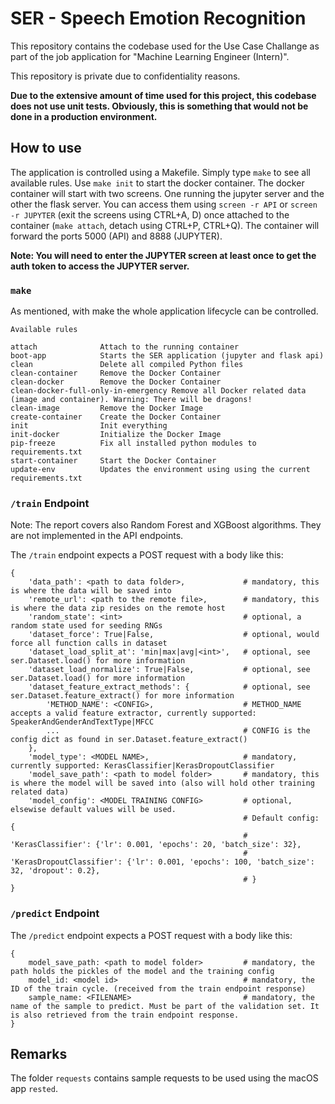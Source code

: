 # SER - Speech Emotion Recognition

This repository contains the codebase used for the Use Case Challange as part of the job application for "Machine Learning Engineer (Intern)".

This repository is private due to confidentiality reasons. 

**Due to the extensive amount of time used for this project, this codebase does not use unit tests. Obviously, this is something that would not be done in a production environment.**

## How to use

The application is controlled using a Makefile. Simply type `make` to see all available rules. Use `make init` to start the docker container.
The docker container will start with two screens. One running the jupyter server and the other the flask server. You can access them using `screen -r API` or `screen -r JUPYTER` (exit the screens using CTRL+A, D) once attached to the container (`make attach`, detach using CTRL+P, CTRL+Q). The container will forward the ports 5000 (API) and 8888 (JUPYTER).

**Note: You will need to enter the JUPYTER screen at least once to get the auth token to access the JUPYTER server.**

### `make`

As mentioned, with make the whole application lifecycle can be controlled.
```
Available rules

attach              Attach to the running container 
boot-app            Starts the SER application (jupyter and flask api) 
clean               Delete all compiled Python files 
clean-container     Remove the Docker Container 
clean-docker        Remove the Docker Container 
clean-docker-full-only-in-emergency Remove all Docker related data (image and container). Warning: There will be dragons! 
clean-image         Remove the Docker Image 
create-container    Create the Docker Container 
init                Init everything 
init-docker         Initialize the Docker Image 
pip-freeze          Fix all installed python modules to requirements.txt 
start-container     Start the Docker Container 
update-env          Updates the environment using using the current requirements.txt 
```

### `/train` Endpoint

Note: The report covers also Random Forest and XGBoost algorithms. They are not implemented in the API endpoints.

The `/train` endpoint expects a POST request with a body like this:

```
{
    'data_path': <path to data folder>,             # mandatory, this is where the data will be saved into
    'remote_url': <path to the remote file>,        # mandatory, this is where the data zip resides on the remote host
    'random_state': <int>                           # optional, a random state used for seeding RNGs                         
    'dataset_force': True|False,                    # optional, would force all function calls in dataset
    'dataset_load_split_at': 'min|max|avg|<int>',   # optional, see ser.Dataset.load() for more information
    'dataset_load_normalize': True|False,           # optional, see ser.Dataset.load() for more information
    'dataset_feature_extract_methods': {            # optional, see ser.Dataset.feature_extract() for more information
        'METHOD_NAME': <CONFIG>,                    # METHOD_NAME accepts a valid feature extractor, currently supported: SpeakerAndGenderAndTextType|MFCC
        ...                                         # CONFIG is the config dict as found in ser.Dataset.feature_extract()
    },
    'model_type': <MODEL NAME>,                     # mandatory, currently supported: KerasClassifier|KerasDropoutClassifier
    'model_save_path': <path to model folder>       # mandatory, this is where the model will be saved into (also will hold other training related data)
    'model_config': <MODEL TRAINING CONFIG>         # optional, elsewise default values will be used.
                                                    # Default config: {
                                                    #   'KerasClassifier': {'lr': 0.001, 'epochs': 20, 'batch_size': 32},
                                                    #   'KerasDropoutClassifier': {'lr': 0.001, 'epochs': 100, 'batch_size': 32, 'dropout': 0.2},
                                                    # }
}
```

### `/predict` Endpoint

The `/predict` endpoint expects a POST request with a body like this:

```
{
    model_save_path: <path to model folder>         # mandatory, the path holds the pickles of the model and the training config
    model_id: <model id>                            # mandatory, the ID of the train cycle. (received from the train endpoint response)
    sample_name: <FILENAME>                         # mandatory, the name of the sample to predict. Must be part of the validation set. It is also retrieved from the train endpoint response.
}
```

## Remarks

The folder `requests` contains sample requests to be used using the macOS app `rested`.
